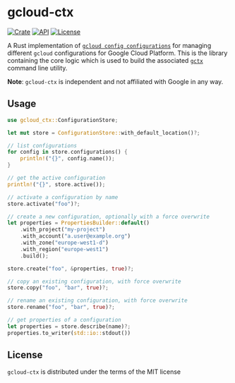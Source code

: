 # gcloud-ctx

[![Crate](https://img.shields.io/crates/v/gcloud-ctx.svg)](https://crates.io/crates/gcloud-ctx)
[![API](https://docs.rs/gcloud-ctx/badge.svg)](https://docs.rs/gcloud-ctx)
[![License](https://img.shields.io/github/license/adamrodger/gcloud-ctx)](https://github.com/adamrodger/gcloud-ctx)

A Rust implementation of [`gcloud config configurations`](https://cloud.google.com/sdk/gcloud/reference/config/configurations)
for managing different `gcloud` configurations for Google Cloud Platform. This is the library containing the core logic
which is used to build the associated [`gctx`](https://github.com/adamrodger/gctx) command line utility.

**Note**: `gcloud-ctx` is independent and not affiliated with Google in any way.

## Usage

```rust
use gcloud_ctx::ConfigurationStore;

let mut store = ConfigurationStore::with_default_location()?;

// list configurations
for config in store.configurations() {
    println!("{}", config.name());
}

// get the active configuration
println!("{}", store.active());

// activate a configuration by name
store.activate("foo")?;

// create a new configuration, optionally with a force overwrite
let properties = PropertiesBuilder::default()
    .with_project("my-project")
    .with_account("a.user@example.org")
    .with_zone("europe-west1-d")
    .with_region("europe-west1")
    .build();

store.create("foo", &properties, true)?;

// copy an existing configuration, with force overwrite
store.copy("foo", "bar", true)?;

// rename an existing configuration, with force overwrite
store.rename("foo", "bar", true)?;

// get properties of a configuration
let properties = store.describe(name)?;
properties.to_writer(std::io::stdout())
```

## License

`gcloud-ctx` is distributed under the terms of the MIT license
